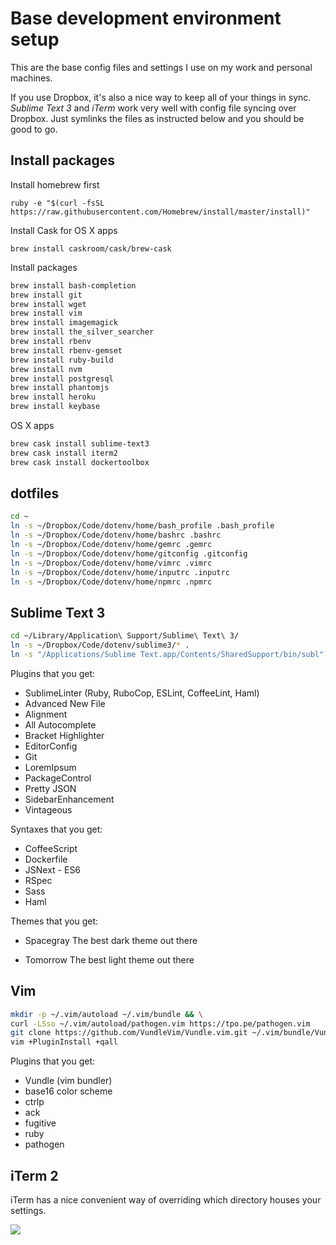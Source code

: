 # Base development environment setup

This are the base config files and settings I use on my work and personal machines.

If you use Dropbox, it's also a nice way to keep all of your things in sync. *Sublime Text 3* and *iTerm* work very well with config file syncing over Dropbox. Just symlinks the files as instructed below and you should be good to go.

## Install packages

Install homebrew first

```
ruby -e "$(curl -fsSL https://raw.githubusercontent.com/Homebrew/install/master/install)"
```

Install Cask for OS X apps

```
brew install caskroom/cask/brew-cask
```

Install packages

```bash
brew install bash-completion
brew install git
brew install wget
brew install vim
brew install imagemagick
brew install the_silver_searcher
brew install rbenv
brew install rbenv-gemset
brew install ruby-build
brew install nvm
brew install postgresql
brew install phantomjs
brew install heroku
brew install keybase
```

OS X apps

```bash
brew cask install sublime-text3
brew cask install iterm2
brew cask install dockertoolbox
```

## dotfiles
```bash
cd ~
ln -s ~/Dropbox/Code/dotenv/home/bash_profile .bash_profile
ln -s ~/Dropbox/Code/dotenv/home/bashrc .bashrc
ln -s ~/Dropbox/Code/dotenv/home/gemrc .gemrc
ln -s ~/Dropbox/Code/dotenv/home/gitconfig .gitconfig
ln -s ~/Dropbox/Code/dotenv/home/vimrc .vimrc
ln -s ~/Dropbox/Code/dotenv/home/inputrc .inputrc
ln -s ~/Dropbox/Code/dotenv/home/npmrc .npmrc
```

## Sublime Text 3

```bash
cd ~/Library/Application\ Support/Sublime\ Text\ 3/
ln -s ~/Dropbox/Code/dotenv/sublime3/* .
ln -s "/Applications/Sublime Text.app/Contents/SharedSupport/bin/subl" /usr/local/bin/
```

Plugins that you get:

* SublimeLinter (Ruby, RuboCop, ESLint, CoffeeLint, Haml)
* Advanced New File
* Alignment
* All Autocomplete
* Bracket Highlighter
* EditorConfig
* Git
* LoremIpsum
* PackageControl
* Pretty JSON
* SidebarEnhancement
* Vintageous

Syntaxes that you get:

* CoffeeScript
* Dockerfile
* JSNext - ES6
* RSpec
* Sass
* Haml

Themes that you get:

* Spacegray
  The best dark theme out there

* Tomorrow
  The best light theme out there

## Vim

```bash
mkdir -p ~/.vim/autoload ~/.vim/bundle && \
curl -LSso ~/.vim/autoload/pathogen.vim https://tpo.pe/pathogen.vim
git clone https://github.com/VundleVim/Vundle.vim.git ~/.vim/bundle/Vundle.vim
vim +PluginInstall +qall
```

Plugins that you get:

* Vundle (vim bundler)
* base16 color scheme
* ctrlp
* ack
* fugitive
* ruby
* pathogen

## iTerm 2

iTerm has a nice convenient way of overriding which directory houses your settings.

![](http://i.imgur.com/pwGCOrj.png)
